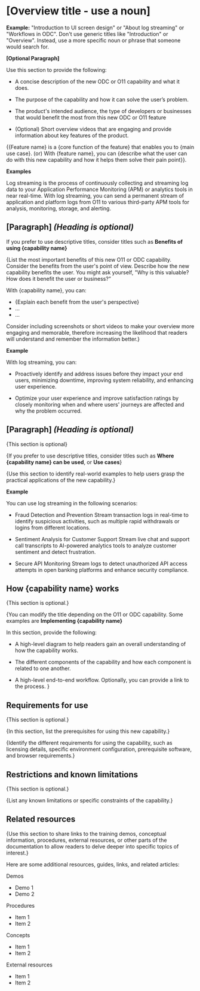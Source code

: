 # [Overview title - use a noun] 

**Example:** "Introduction to UI screen design" or "About log streaming" or "Workflows in ODC". Don't use generic titles like "Introduction" or "Overview". Instead, use a more specific noun or phrase that someone would search for.

**[Optional Paragraph]**  

Use this section to provide the following: 

* A concise description of the new ODC or O11 capability and what it does.

* The purpose of the capability and how it can solve the user’s problem.

* The product's intended audience, the type of developers or businesses that would benefit the most from this new ODC or O11 feature

* (Optional) Short overview videos that are engaging and provide information about key features of the product.

{{Feature name} is a {core function of the feature} that enables you to {main use case}.
(or)
With {feature name}, you can {describe what the user can do with this new capability and how it helps them solve their pain point}}.

**Examples**  

Log streaming is the process of continuously collecting and streaming log data to your Application Performance Monitoring (APM) or analytics tools in near real-time. With log streaming, you can send a permanent stream of application and platform logs from O11 to various third-party APM tools for analysis, monitoring, storage, and alerting. 


## [Paragraph] *(Heading is optional)*  

If you prefer to use descriptive titles, consider titles such as **Benefits of using {capability name}**

{List the most important benefits of this new O11 or ODC capability. Consider the benefits from the user's point of view. Describe how the new capability benefits the user. You might ask yourself, "Why is this valuable? How does it benefit the user or business?”

With {capability name}, you can:

* {Explain each benefit from the user's perspective}
* ...
* ...

Consider including screenshots or short videos to make your overview more engaging and memorable, therefore increasing the likelihood that readers will understand and remember the information better.}

**Example**  

With log streaming, you can:

* Proactively identify and address issues before they impact your end users, minimizing downtime, improving system reliability, and enhancing user experience.

* Optimize your user experience and improve satisfaction ratings by closely monitoring when and where users' journeys are affected and why the problem occurred.

## [Paragraph] *(Heading is optional)* 

{This section is optional}

{If you prefer to use descriptive titles, consider titles such as **Where {capability name} can be used**, or **Use cases**}

{Use this section to identify real-world examples to help users grasp the practical applications of the new capability.}

**Example**  

You can use log streaming in the following scenarios:

* Fraud Detection and Prevention
 Stream transaction logs in real-time to identify suspicious activities, such as multiple rapid withdrawals or logins from different locations.

* Sentiment Analysis for Customer Support 
Stream live chat and support call transcripts to AI-powered analytics tools to analyze customer sentiment and detect frustration.

* Secure API Monitoring 
Stream logs to detect unauthorized API access attempts in open banking platforms and enhance security compliance.


## How {capability name} works 

{This section is optional.}

{You can modify the title depending on the O11 or ODC capability. Some examples are **Implementing {capability name}**

In this section, provide the following:
* A high-level diagram to help readers gain an overall understanding of how the capability works.

* The different components of the capability and how each component is related to one another.

* A high-level end-to-end workflow. Optionally, you can provide a link to the process.
}

## Requirements for use

{This section is optional.}

{In this section, list the prerequisites for using this new capability.}

{Identify the different requirements for using the capability, such as licensing details, specific environment configuration, prerequisite software, and browser requirements.}

## Restrictions and known limitations 

{This section is optional.}

{List any known limitations or specific constraints of the capability.}

## Related resources

{Use this section to share links to the training demos, conceptual information, procedures, external resources, or other parts of the documentation to allow readers to delve deeper into specific topics of interest.}

Here are some additional resources, guides, links, and related articles:

Demos
* Demo 1
* Demo 2

Procedures 
* Item 1
* Item 2

Concepts
* Item 1
* Item 2

External resources
* Item 1
* Item 2
